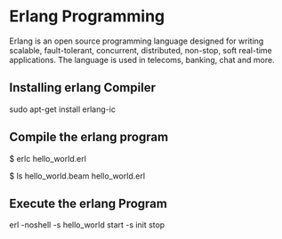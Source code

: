 Erlang Programming
===================
Erlang is an open source programming language designed for writing scalable, fault-tolerant, concurrent, distributed, non-stop, soft real-time applications. The language is used in telecoms, banking, chat and more.

Installing erlang Compiler
--------------------------
sudo apt-get install erlang-ic

Compile the erlang program
--------------------------
$ erlc hello_world.erl

$ ls
hello_world.beam  hello_world.erl 

Execute the erlang Program
--------------------------
erl -noshell -s hello_world start -s init stop

